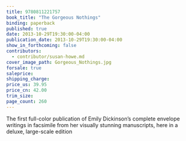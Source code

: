 ```yaml
---
title: 9780811221757
book_title: "The Gorgeous Nothings"
binding: paperback
published: true
date: 2013-10-29T19:30:00-04:00
publication_date: 2013-10-29T19:30:00-04:00
show_in_forthcoming: false
contributors:
  - contributor/susan-howe.md
cover_image_path: Gorgeous_Nothings.jpg
forsale: true
saleprice:
shipping_charge:
price_us: 39.95
price_cn: 42.00
trim_size:
page_count: 260
---
```

The first full-color publication of Emily Dickinson’s complete envelope writings in facsimile from her visually stunning manuscripts, here in a deluxe, large-scale edition

